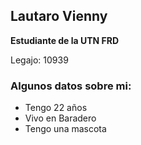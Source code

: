 ## Lautaro Vienny

**Estudiante de la UTN FRD**

Legajo: 10939

### Algunos datos sobre mi:
- Tengo 22 años
- Vivo en Baradero
- Tengo una mascota 


